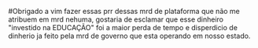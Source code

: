 #Obrigado a vim fazer essas prr dessas mrd de plataforma que não me atribuem em mrd nehuma, gostaria de esclamar que esse dinheiro "investido na EDUCAÇÃO" foi a maior perda de tempo e disperdicio de dinherio ja feito pela mrd de governo que esta operando em nosso estado. 


